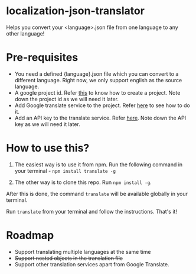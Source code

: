 # localization-json-translator

Helps you convert your \<language>\.json file from one language to any other language!

# Pre-requisites

- You need a defined {language}.json file which you can convert to a different language. Right now, we only support english as the source language.
- A google project id. Refer [this](https://cloud.google.com/resource-manager/docs/creating-managing-projects) to know how to create a project. Note down the project id as we will need it later.
- Add Google translate service to the project. Refer [here](https://cloud.google.com/translate/docs/quickstart) to see how to do it.
- Add an API key to the translate service. Refer [here](https://translatepress.com/docs/settings/generate-google-api-key/). Note down the API key as we will need it later.

# How to use this?

1. The easiest way is to use it from npm. Run the following command in your terminal -
   `npm install translate -g`

2. The other way is to clone this repo. Run `npm install -g`.

After this is done, the command `translate` will be available globally in your terminal.

Run `translate` from your terminal and follow the instructions. That's it!

# Roadmap

- Support translating multiple languages at the same time
- ~~Support nested objects in the translation file~~
- Support other translation services apart from Google Translate.
